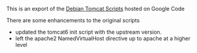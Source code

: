 This is an export of the [Debian Tomcat Scripts](http://code.google.com/p/debian-tomcat-scripts/) hosted on Google Code

There are some enhancements to the original scripts
* updated the tomcat6 init script with the upstream version.  
* left the apache2 NamedVirtualHost directive up to apache at a higher level
